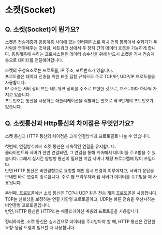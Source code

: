 # 소켓(Socket)

## **Q. 소켓(Socket)이 뭔가요?**

소켓은 전송계층과 응용계층 사이에 있는 인터페이스로 마치 전화 통화에서 수화기가 두 사람을 연결해주는 것처럼, 네트워크 상에서 두 장치 간의 데이터 흐름을 가능하게 합니다. 응용계층에 속하는 프로세스들은 데이터 송수신을 위해 반드시 소켓을 거쳐 전송계층으로 데이터를 전달해야합니다.&#x20;

소켓의 구성요소로는 프로토콜, IP 주소, 포트번호가 있습니다.\
프로토콜은 데이터 전송을 위한 표준 집합 규칙으로 주로 TCP/IP, UDP/IP 프로토콜을 사용합니다.\
IP 주소는 서버 장비 또는 네트워크 장비를 주소로 표현한 것으로, 호스트마다 하나씩 가지고 있습니다.\
포트번호는 통신을 사용하는 애플리케이션을 식별하는 번호로 약 6만개의 포트번호가 있습니다.



## **Q. 소켓통신과 Http통신의 차이점은 무엇인가요?**

소켓 통신과 HTTP 통신의 차이점은 크게 연결방식과 프로토콜로 나눌 수 있습니다.&#x20;

첫번째, 연결방식에서 소켓 통신은 지속적인 연결을 유지합니다. \
클라이언트와 서버가 한번 연결되면, 그 연결을 통해 계속해서 데이터를 주고받을 수 있습니다. 그래서 실시간 양방향 통신이 필요한 게임 서버나 채팅 프로그램에 많이 쓰입니다. \
반면 HTTP 통신은 비연결형으로 요청할 때만 잠시 연결이 이루어지고, 서버가 응답을 보내면 바로 연결이 종료됩니다. 주로 웹 브라우저와 웹 서버가 데이터를 주고받을 때 사용됩니다.&#x20;

두번째, 프로토콜에선 소켓 통신은 TCP나 UDP 같은 전송 게층 프로토콜을 사용합니다. \
TCP는 신뢰성을 보장하는 연결 지향형 프로토콜이고, UDP는 빠른 전송을 우선시하는 비연결형 프로토콜입니다. \
반면, HTTP 통신은 HTTP라는 애플리케이션 계층의 프로토콜을 사용합니다.&#x20;

정리하자면, 소켓 통신은 실시간으로 데이터를 주고받아야 할 때, HTTP 통신은 간단한 요청-응답 모델이 필요할 때 사용합니다.
